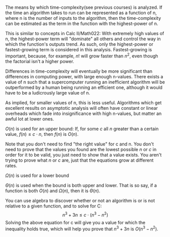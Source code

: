 
The means by which time-complexity(see previous courses) is analyzed.
If the time an algorithm takes to run can be represented as a function of n, where n is the number of inputs to the algorithm, then the time-complexity can be estimated as the term in the function with the highest-power of n.

This is similar to concepts in Calc II/Math022: With extremely high values of n, the highest-power term will "dominate" all others and control the way in which the function's outputs trend. As such, only the highest-power or fastest-growing term is considered in this analysis. Fastest-growing is important, because, for example, $n!$ will grow faster than $n^2$, even though the factorial isn't a higher power.

Differences in time-complexity will eventually be more significant than differences in computing power, with large enough n-values.
There exists a value of n such that a supercomputer running an inefficient algorithm will be outperformed by a human being running an efficient one, although it would have to be a ludicrously large value of n.

As implied, for smaller values of n, this is less useful. Algorithms which get excellent results on asymptotic analysis will often have constant or linear overheads which fade into insignificance with high n-values, but matter an awful lot at lower ones.

$O(n)$ is used for an upper bound: If, for some $c$ all $n$ greater than a certain value, $f(n)\leq c\cdot n$, then $f(n)$ is $O(n)$.

Note that you don't need to find "the right value" for c and n. You don't need to prove that the values you found are the lowest possible $n$ or $c$ in order for it to be valid, you just need to show that a value exists. You aren't trying to prove what $n$ or $c$ are, just that the equations grow at different rates.

$\Omega(n)$ is used for a lower bound

$\Theta(n)$ is used when the bound is both upper and lower. That is so say, if a function is both $O(n)$ and $\Omega(n)$, then it is $\Theta(n)$.

You can use algebra to discover whether or not an algorithm is or is not relative to a given function, and to solve for C: $$n^3+3n \leq c \cdot (n^3-n^2)$$
Solving the above equation for c will give you a value for which the inequality holds true, which will help you prove that $n^3 + 3n$ is $O(n^3-n^2)$.